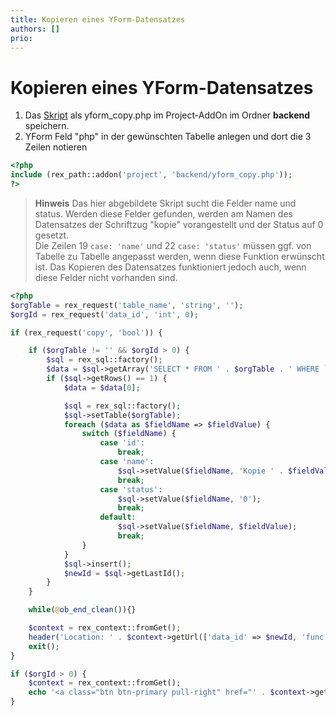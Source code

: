 ```yaml
---
title: Kopieren eines YForm-Datensatzes
authors: []
prio:
---
```


# Kopieren eines YForm-Datensatzes

1. Das [Skript](#skript) als yform_copy.php im Project-AddOn im Ordner **backend** speichern.
2. YForm Feld "php" in der gewünschten Tabelle anlegen und dort die 3 Zeilen notieren 

```php
<?php
include (rex_path::addon('project', 'backend/yform_copy.php'));
?>
```

> **Hinweis** 
Das hier abgebildete Skript sucht die Felder name und status. Werden diese Felder gefunden, werden am Namen des Datensatzes der Schriftzug "kopie" vorangestellt und der Status auf 0 gesetzt.  
Die Zeilen 19 `case: 'name'` und 22 `case: 'status'` müssen ggf. von Tabelle zu Tabelle angepasst werden, wenn diese Funktion erwünscht ist. Das Kopieren des Datensatzes funktioniert jedoch auch, wenn diese Felder nicht vorhanden sind. 

<a name="skript"></a>
```php
<?php
$orgTable = rex_request('table_name', 'string', '');
$orgId = rex_request('data_id', 'int', 0);

if (rex_request('copy', 'bool')) {

    if ($orgTable != '' && $orgId > 0) {
        $sql = rex_sql::factory();
        $data = $sql->getArray('SELECT * FROM ' . $orgTable . ' WHERE `id` = :id', ['id' => $orgId]);
        if ($sql->getRows() == 1) {
            $data = $data[0];

            $sql = rex_sql::factory();
            $sql->setTable($orgTable);
            foreach ($data as $fieldName => $fieldValue) {
                switch ($fieldName) {
                    case 'id':
                        break;
                    case 'name':
                        $sql->setValue($fieldName, 'Kopie ' . $fieldValue);
                        break;
                    case 'status':
                        $sql->setValue($fieldName, '0');
                        break;
                    default:
                        $sql->setValue($fieldName, $fieldValue);
                        break;
                }
            }
            $sql->insert();
            $newId = $sql->getLastId();
        }
    }

    while(@ob_end_clean()){}

    $context = rex_context::fromGet();
    header('Location: ' . $context->getUrl(['data_id' => $newId, 'func' => 'edit', 'copy' => 0], false));
    exit();
}

if ($orgId > 0) {
    $context = rex_context::fromGet();
    echo '<a class="btn btn-primary pull-right" href="' . $context->getUrl(['copy' => 1]) . '">Datensatz kopieren</a>';
}

```
